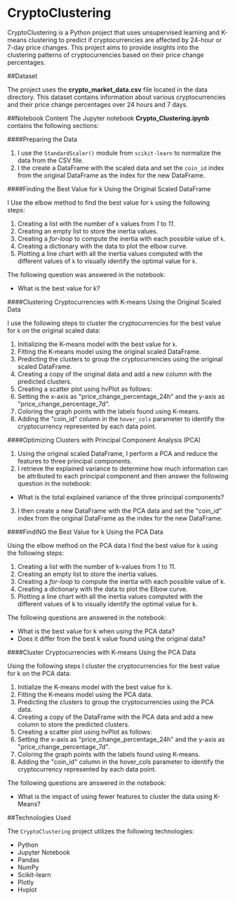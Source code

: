 # CryptoClustering
 
CryptoClustering is a Python project that uses unsupervised learning and K-means clustering to predict if cryptocurrencies are affected by 24-hour or 7-day price changes. This project aims to provide insights into the clustering patterns of cryptocurrencies based on their price change percentages.

##Dataset

The project uses the **crypto_market_data.csv** file located in the data directory. This dataset contains information about various cryptocurrencies and their price change percentages over 24 hours and 7 days.

##Notebook Content
The Jupyter notebook **Crypto_Clustering.ipynb** contains the following sections:

####Preparing the Data

1. I use the `StandardScaler()` module from `scikit-learn` to normalize the data from the CSV file.
2. I the create a DataFrame with the scaled data and set the `coin_id` index from the original DataFrame as the index for the new DataFrame.

####Finding the Best Value for k Using the Original Scaled DataFrame

I Use the elbow method to find the best value for `k` using the following steps:
 1. Creating a list with the number of `k` values from *1* to *11*.
 2. Creating an empty list to store the inertia values.
 3. Creating a *for-loop* to compute the inertia with each possible value of `k`.
 4. Creating a dictionary with the data to plot the elbow curve.
 5. Plotting a line chart with all the inertia values computed with the different values of `k` to visually identify the optimal value for `k`.

The following question was answered in the notebook: 
 - What is the best value for k?


####Clustering Cryptocurrencies with K-means Using the Original Scaled Data

I use the following steps to cluster the cryptocurrencies for the best value for `k` on the original scaled data:
 1. Initializing the K-means model with the best value for `k`.
 2. Fitting the K-means model using the original scaled DataFrame.
 3. Predicting the clusters to group the cryptocurrencies using the original scaled DataFrame.
 4. Creating a copy of the original data and add a new column with the predicted clusters.
 5. Creating a scatter plot using hvPlot as follows:
 6. Setting the x-axis as "price_change_percentage_24h" and the y-axis as "price_change_percentage_7d".
 7. Coloring the graph points with the labels found using K-means.
 8. Adding the "coin_id" column in the `hover_cols` parameter to identify the cryptocurrency represented by each data point.


####Optimizing Clusters with Principal Component Analysis (PCA)

1. Using the original scaled DataFrame, I perform a PCA and reduce the features to three principal components.
2. I retrieve the explained variance to determine how much information can be attributed to each principal component and then answer the following question in the notebook:
  - What is the total explained variance of the three principal components?

3. I then create a new DataFrame with the PCA data and set the "coin_id" index from the original DataFrame as the index for the new DataFrame.


####FindING the Best Value for k Using the PCA Data

Using the elbow method on the PCA data I find the best value for k using the following steps:
 1. Creating a list with the number of k-values from 1 to 11.
 2. Creating an empty list to store the inertia values.
 3. Creating a *for-loop* to compute the inertia with each possible value of k.
 4. Creating a dictionary with the data to plot the Elbow curve.
 5. Plotting a line chart with all the inertia values computed with the different values of k to visually identify the optimal value for k.

The following questions are answered in the notebook:
 - What is the best value for k when using the PCA data?
 - Does it differ from the best k value found using the original data?


####Cluster Cryptocurrencies with K-means Using the PCA Data

Using the following steps I cluster the cryptocurrencies for the best value for k on the PCA data:
1. Initialize the K-means model with the best value for k.
2. Fitting the K-means model using the PCA data.
3. Predicting the clusters to group the cryptocurrencies using the PCA data.
4. Creating a copy of the DataFrame with the PCA data and add a new column to store the predicted clusters.
5. Creating a scatter plot using hvPlot as follows:
6. Setting the x-axis as "price_change_percentage_24h" and the y-axis as "price_change_percentage_7d".
7. Coloring the graph points with the labels found using K-means.
8. Adding the "coin_id" column in the hover_cols parameter to identify the cryptocurrency represented by each data point.


The following questions are answered in the notebook:
 - What is the impact of using fewer features to cluster the data using K-Means?


##Technologies Used

The `CryptoClustering` project utilizes the following technologies:

 - Python
 - Jupyter Notebook
 - Pandas
 - NumPy
 - Scikit-learn
 - Plotly
 - Hvplot
